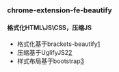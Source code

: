 ### chrome-extension-fe-beautify
#### 格式化HTML\JS\CSS，压缩JS
- 格式化基于brackets-beautify[1]
- 压缩基于UglifyJS2[2]
- 样式布局基于bootstrap[3]

[1]: https://github.com/drewhjava/brackets-beautify
[2]: https://github.com/mishoo/UglifyJS2
[3]: http://twitter.github.io/bootstrap/
